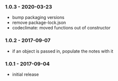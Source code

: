 
### 1.0.3 - 2020-03-23

- bump packaging versions
- remove package-lock.json
- codeclimate: moved functions out of constructor


### 1.0.2 - 2017-09-07

- if an object is passed in, populate the notes with it


### 1.0.1 - 2017-09-04

- initial release
